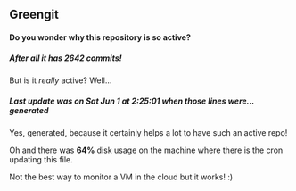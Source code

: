 ## Greengit

#### Do you wonder why this repository is so active?

##### After all it has 2642 commits!

But is it *really* active? Well...

##### Last update was on Sat Jun 1 at 2:25:01 when those lines were... generated

Yes, generated, because it certainly helps a lot to have such an active repo!

Oh and there was **64%** disk usage on the machine
where there is the cron updating this file.

Not the best way to monitor a VM in the cloud but it works! :)
